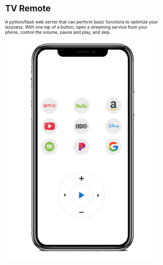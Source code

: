 # TV Remote
A python/flask web server that can perform basic functions to optimize your lazyness.
With one tap of a button, open a streaming service from your phone, control the volume, pause and play, and skip.
![](static/images/phone.png)
